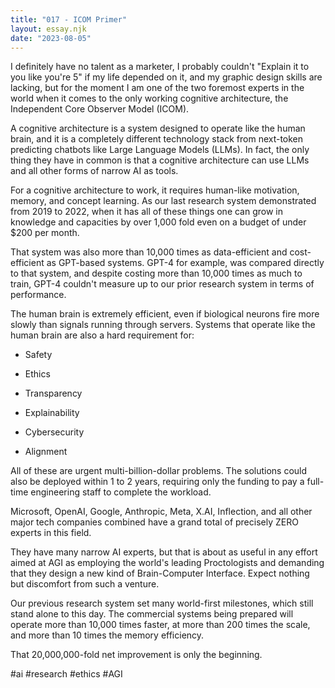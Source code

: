 ```yaml
---
title: "017 - ICOM Primer"
layout: essay.njk
date: "2023-08-05"
---
```


I definitely have no talent as a marketer, I probably couldn't "Explain it to you like you're 5" if my life depended on it, and my graphic design skills are lacking, but for the moment I am one of the two foremost experts in the world when it comes to the only working cognitive architecture, the Independent Core Observer Model (ICOM).

A cognitive architecture is a system designed to operate like the human brain, and it is a completely different technology stack from next-token predicting chatbots like Large Language Models (LLMs). In fact, the only thing they have in common is that a cognitive architecture can use LLMs and all other forms of narrow AI as tools.

For a cognitive architecture to work, it requires human-like motivation, memory, and concept learning. As our last research system demonstrated from 2019 to 2022, when it has all of these things one can grow in knowledge and capacities by over 1,000 fold even on a budget of under $200 per month.

That system was also more than 10,000 times as data-efficient and cost-efficient as GPT-based systems. GPT-4 for example, was compared directly to that system, and despite costing more than 10,000 times as much to train, GPT-4 couldn't measure up to our prior research system in terms of performance.

The human brain is extremely efficient, even if biological neurons fire more slowly than signals running through servers. Systems that operate like the human brain are also a hard requirement for:

- Safety

- Ethics

- Transparency

- Explainability

- Cybersecurity

- Alignment

All of these are urgent multi-billion-dollar problems. The solutions could also be deployed within 1 to 2 years, requiring only the funding to pay a full-time engineering staff to complete the workload.

Microsoft, OpenAI, Google, Anthropic, Meta, X.AI, Inflection, and all other major tech companies combined have a grand total of precisely ZERO experts in this field.

They have many narrow AI experts, but that is about as useful in any effort aimed at AGI as employing the world's leading Proctologists and demanding that they design a new kind of Brain-Computer Interface. Expect nothing but discomfort from such a venture.

Our previous research system set many world-first milestones, which still stand alone to this day. The commercial systems being prepared will operate more than 10,000 times faster, at more than 200 times the scale, and more than 10 times the memory efficiency.

That 20,000,000-fold net improvement is only the beginning.

#ai #research #ethics #AGI

